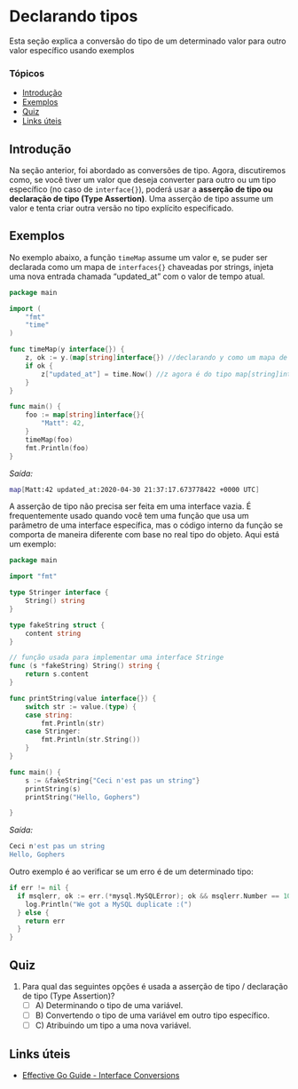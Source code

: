 # Declarando tipos <!-- omit in toc -->
Esta seção explica a conversão do tipo de um determinado valor para outro valor específico usando exemplos

### Tópicos
- [Introdução](#introdu%c3%a7%c3%a3o)
- [Exemplos](#exemplos)
- [Quiz](#quiz)
- [Links úteis](#links-%c3%bateis)

## Introdução 
Na seção anterior, foi abordado as conversões de tipo. Agora, discutiremos como, se você tiver um valor que deseja converter para outro ou um tipo específico (no caso de `interface{}`), poderá usar a **asserção de tipo ou declaração de tipo (Type Assertion)**. Uma asserção de tipo assume um valor e tenta criar outra versão no tipo explícito especificado.

## Exemplos 
No exemplo abaixo, a função `timeMap` assume um valor e, se puder ser declarada como um mapa de `interfaces{}` chaveadas por strings, injeta uma nova entrada chamada “updated_at” com o valor de tempo atual.

```go
package main

import (
	"fmt"
	"time"
)

func timeMap(y interface{}) {
	z, ok := y.(map[string]interface{}) //declarando y como um mapa de interfaces
	if ok {
		z["updated_at"] = time.Now() //z agora é do tipo map[string]interface 
	}
}

func main() {
	foo := map[string]interface{}{
		"Matt": 42,
	}
	timeMap(foo)
	fmt.Println(foo)
}
```
*Saída:*
```bash
map[Matt:42 updated_at:2020-04-30 21:37:17.673778422 +0000 UTC]
```

A asserção de tipo não precisa ser feita em uma interface vazia. É frequentemente usado quando você tem uma função que usa um parâmetro de uma interface específica, mas o código interno da função se comporta de maneira diferente com base no real tipo do objeto. Aqui está um exemplo:

```go
package main

import "fmt"

type Stringer interface {
	String() string
}

type fakeString struct {
	content string
}

// função usada para implementar uma interface Stringe
func (s *fakeString) String() string {
	return s.content
}

func printString(value interface{}) {
	switch str := value.(type) {
	case string:
		fmt.Println(str)
	case Stringer:
		fmt.Println(str.String())
	}
}

func main() {
	s := &fakeString{"Ceci n'est pas un string"}
	printString(s)
	printString("Hello, Gophers")

}
```
*Saída:*
```bash
Ceci n'est pas un string
Hello, Gophers
```

Outro exemplo é ao verificar se um erro é de um determinado tipo:

```go
if err != nil {
  if msqlerr, ok := err.(*mysql.MySQLError); ok && msqlerr.Number == 1062 {
    log.Println("We got a MySQL duplicate :(")
  } else {
    return err
  }
}
```

## Quiz

1. Para qual das seguintes opções é usada a asserção de tipo / declaração de tipo (Type Assertion)?
   - [ ] A) Determinando o tipo de uma variável.
   - [ ] B) Convertendo o tipo de uma variável em outro tipo específico.
   - [ ] C) Atribuindo um tipo a uma nova variável.

## Links úteis
- [Effective Go Guide - Interface Conversions](https://golang.org/doc/effective_go.html#interface_conversions)